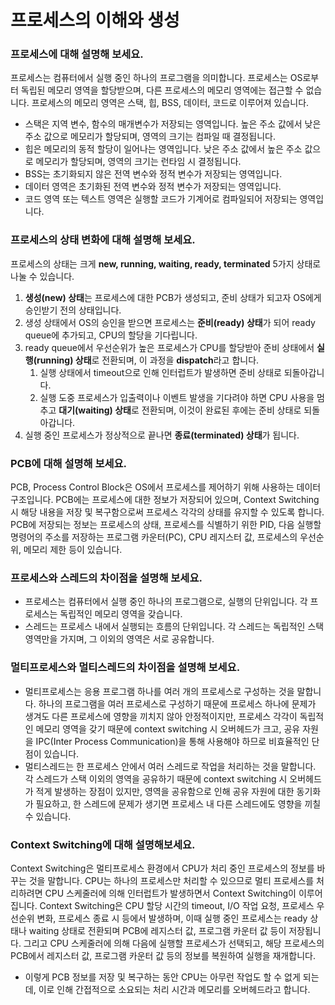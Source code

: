 # 프로세스의 이해와 생성
### 프로세스에 대해 설명해 보세요.
프로세스는 컴퓨터에서 실행 중인 하나의 프로그램을 의미합니다. 프로세스는 OS로부터 독립된 메모리 영역을 할당받으며, 다른 프로세스의 메모리 영역에는 접근할 수 없습니다.
프로세스의 메모리 영역은 스택, 힙, BSS, 데이터, 코드로 이루어져 있습니다.
- 스택은 지역 변수, 함수의 매개변수가 저장되는 영역입니다. 높은 주소 값에서 낮은 주소 값으로 메모리가 할당되며, 영역의 크기는 컴파일 때 결정됩니다.
- 힙은 메모리의 동적 할당이 일어나는 영역입니다. 낮은 주소 값에서 높은 주소 값으로 메모리가 할당되며, 영역의 크기는 런타임 시 결정됩니다.
- BSS는 초기화되지 않은 전역 변수와 정적 변수가 저장되는 영역입니다.
- 데이터 영역은 초기화된 전역 변수와 정적 변수가 저장되는 영역입니다.
- 코드 영역 또는 텍스트 영역은 실행할 코드가 기계어로 컴파일되어 저장되는 영역입니다.

### 프로세스의 상태 변화에 대해 설명해 보세요.
프로세스의 상태는 크게 **new, running, waiting, ready, terminated** 5가지 상태로 나눌 수 있습니다.
1. **생성(new) 상태**는 프로세스에 대한 PCB가 생성되고, 준비 상태가 되고자 OS에게 승인받기 전의 상태입니다.
2. 생성 상태에서 OS의 승인을 받으면 프로세스는 **준비(ready) 상태**가 되어 ready queue에 추가되고, CPU의 할당을 기다립니다.
3. ready queue에서 우선순위가 높은 프로세스가 CPU를 할당받아 준비 상태에서 **실행(running) 상태**로 전환되며, 이 과정을 **dispatch**라고 합니다.
    1. 실행 상태에서 timeout으로 인해 인터럽트가 발생하면 준비 상태로 되돌아갑니다.
    2. 실행 도중 프로세스가 입출력이나 이벤트 발생을 기다려야 하면 CPU 사용을 멈추고 **대기(waiting) 상태**로 전환되며, 이것이 완료된 후에는 준비 상태로 되돌아갑니다.
4. 실행 중인 프로세스가 정상적으로 끝나면 **종료(terminated) 상태**가 됩니다.

### PCB에 대해 설명해 보세요.
PCB, Process Control Block은 OS에서 프로세스를 제어하기 위해 사용하는 데이터 구조입니다. PCB에는 프로세스에 대한 정보가 저장되어 있으며, Context Switching 시 해당 내용을 저장 및 복구함으로써 프로세스 각각의 상태를 유지할 수 있도록 합니다. PCB에 저장되는 정보는 프로세스의 상태, 프로세스를 식별하기 위한 PID, 다음 실행할 명령어의 주소를 저장하는 프로그램 카운터(PC), CPU 레지스터 값, 프로세스의 우선순위, 메모리 제한 등이 있습니다.

### 프로세스와 스레드의 차이점을 설명해 보세요.
- 프로세스는 컴퓨터에서 실행 중인 하나의 프로그램으로, 실행의 단위입니다. 각 프로세스는 독립적인 메모리 영역을 갖습니다.
- 스레드는 프로세스 내에서 실행되는 흐름의 단위입니다. 각 스레드는 독립적인 스택 영역만을 가지며, 그 이외의 영역은 서로 공유합니다.

### 멀티프로세스와 멀티스레드의 차이점을 설명해 보세요.
- 멀티프로세스는 응용 프로그램 하나를 여러 개의 프로세스로 구성하는 것을 말합니다. 하나의 프로그램을 여러 프로세스로 구성하기 때문에 프로세스 하나에 문제가 생겨도 다른 프로세스에 영향을 끼치지 않아 안정적이지만, 프로세스 각각이 독립적인 메모리 영역을 갖기 때문에 context switching 시 오버헤드가 크고, 공유 자원을 IPC(Inter Process Communication)을 통해 사용해야 하므로 비효율적인 단점이 있습니다.
- 멀티스레드는 한 프로세스 안에서 여러 스레드로 작업을 처리하는 것을 말합니다. 각 스레드가 스택 이외의 영역을 공유하기 때문에 context switching 시 오버헤드가 적게 발생하는 장점이 있지만, 영역을 공유함으로 인해 공유 자원에 대한 동기화가 필요하고, 한 스레드에 문제가 생기면 프로세스 내 다른 스레드에도 영향을 끼칠 수 있습니다.

### Context Switching에 대해 설명해보세요.
Context Switching은 멀티프로세스 환경에서 CPU가 처리 중인 프로세스의 정보를 바꾸는 것을 말합니다. CPU는 하나의 프로세스만 처리할 수 있으므로 멀티 프로세스를 처리하려면 CPU 스케줄러에 의해 인터럽트가 발생하면서 Context Switching이 이루어집니다. Context Switching은 CPU 할당 시간의 timeout, I/O 작업 요청, 프로세스 우선순위 변화, 프로세스 종료 시 등에서 발생하며, 이때 실행 중인 프로세스는 ready 상태나 waiting 상태로 전환되며 PCB에 레지스터 값, 프로그램 카운터 값 등이 저장됩니다. 그리고 CPU 스케줄러에 의해 다음에 실행할 프로세스가 선택되고, 해당 프로세스의 PCB에서 레지스터 값, 프로그램 카운터 값 등의 정보를 복원하여 실행을 재개합니다.
+ 이렇게 PCB 정보를 저장 및 복구하는 동안 CPU는 아무런 작업도 할 수 없게 되는데, 이로 인해 간접적으로 소요되는 처리 시간과 메모리를 오버헤드라고 합니다.

